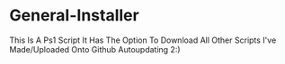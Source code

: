 # General-Installer
This Is A Ps1 Script It Has The Option To Download All Other Scripts I've Made/Uploaded Onto Github Autoupdating 2:)
